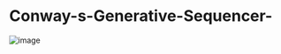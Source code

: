# Conway-s-Generative-Sequencer-
![image](https://github.com/user-attachments/assets/c2c85654-0875-4b39-a5d2-5170b534a2aa)
